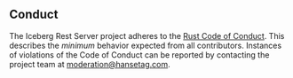 ## Conduct

The Iceberg Rest Server project adheres to the [Rust Code of Conduct][coc]. This describes
the _minimum_ behavior expected from all contributors. Instances of violations of the
Code of Conduct can be reported by contacting the project team at
[moderation@hansetag.com](mailto:moderation@hansetag.com).

[coc]: https://github.com/rust-lang/rust/blob/master/CODE_OF_CONDUCT.md

